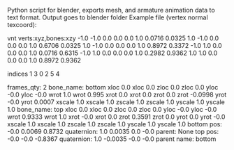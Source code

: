 Python script for blender, exports mesh, and armature animation data to text format.
Output goes to blender folder
Example file (vertex normal texcoord):

vnt
verts:xyz,bones:xzy
-1.0 -1.0 0.0 0.0 0.0 1.0 0.0716 0.0325
1.0 -1.0 0.0 0.0 0.0 1.0 0.6706 0.0325
1.0 -1.0 0.0 0.0 0.0 1.0 0.8972 0.3372
-1.0 1.0 0.0 0.0 0.0 1.0 0.0716 0.6315
-1.0 1.0 0.0 0.0 0.0 1.0 0.2982 0.9362
1.0 1.0 0.0 0.0 0.0 1.0 0.8972 0.9362

indices
1 3 0
2 5 4

frames_qty: 2
bone_name: bottom
xloc 0.0 xloc 0.0
zloc 0.0 zloc 0.0
yloc -0.0 yloc -0.0
wrot 1.0 wrot 0.995
xrot 0.0 xrot 0.0
zrot 0.0 zrot -0.0998
yrot -0.0 yrot 0.0007
xscale 1.0 xscale 1.0
zscale 1.0 zscale 1.0
yscale 1.0 yscale 1.0
bone_name: top
xloc 0.0 xloc 0.0
zloc 0.0 zloc 0.0
yloc -0.0 yloc -0.0
wrot 0.9333 wrot 1.0
xrot -0.0 xrot 0.0
zrot 0.3591 zrot 0.0
yrot 0.0 yrot -0.0
xscale 1.0 xscale 1.0
zscale 1.0 zscale 1.0
yscale 1.0 yscale 1.0
bottom pos: -0.0 0.0069 0.8732 quaternion: 1.0 0.0035 0.0 -0.0 parent: None
top pos: -0.0 -0.0 -0.8367 quaternion: 1.0 -0.0035 -0.0 -0.0 parent name: bottom
